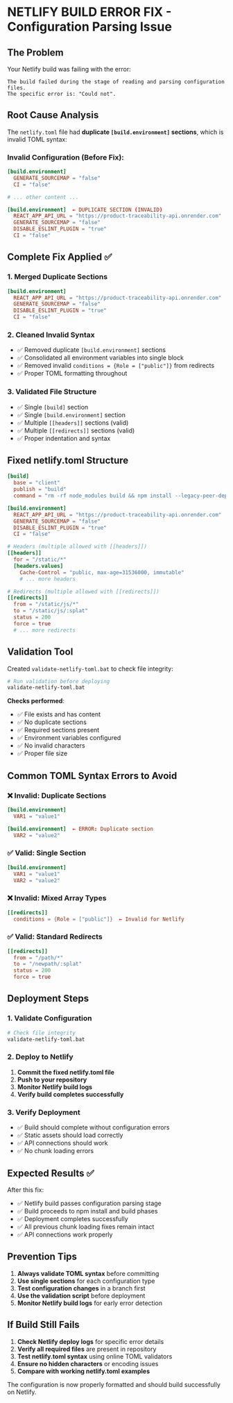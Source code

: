 # NETLIFY BUILD ERROR FIX - Configuration Parsing Issue

## The Problem
Your Netlify build was failing with the error:
```
The build failed during the stage of reading and parsing configuration files.
The specific error is: "Could not".
```

## Root Cause Analysis
The `netlify.toml` file had **duplicate `[build.environment]` sections**, which is invalid TOML syntax:

### Invalid Configuration (Before Fix):
```toml
[build.environment]
  GENERATE_SOURCEMAP = "false"
  CI = "false"

# ... other content ...

[build.environment]  ← DUPLICATE SECTION (INVALID)
  REACT_APP_API_URL = "https://product-traceability-api.onrender.com"
  GENERATE_SOURCEMAP = "false"
  DISABLE_ESLINT_PLUGIN = "true"
  CI = "false"
```

## Complete Fix Applied ✅

### 1. Merged Duplicate Sections
```toml
[build.environment]
  REACT_APP_API_URL = "https://product-traceability-api.onrender.com"
  GENERATE_SOURCEMAP = "false"
  DISABLE_ESLINT_PLUGIN = "true"
  CI = "false"
```

### 2. Cleaned Invalid Syntax
- ✅ Removed duplicate `[build.environment]` sections
- ✅ Consolidated all environment variables into single block
- ✅ Removed invalid `conditions = {Role = ["public"]}` from redirects
- ✅ Proper TOML formatting throughout

### 3. Validated File Structure
- ✅ Single `[build]` section
- ✅ Single `[build.environment]` section  
- ✅ Multiple `[[headers]]` sections (valid)
- ✅ Multiple `[[redirects]]` sections (valid)
- ✅ Proper indentation and syntax

## Fixed netlify.toml Structure

```toml
[build]
  base = "client"
  publish = "build"
  command = "rm -rf node_modules build && npm install --legacy-peer-deps && CI=false npm run build"

[build.environment]
  REACT_APP_API_URL = "https://product-traceability-api.onrender.com"
  GENERATE_SOURCEMAP = "false"
  DISABLE_ESLINT_PLUGIN = "true"
  CI = "false"

# Headers (multiple allowed with [[headers]])
[[headers]]
  for = "/static/*"
  [headers.values]
    Cache-Control = "public, max-age=31536000, immutable"
    # ... more headers

# Redirects (multiple allowed with [[redirects]])
[[redirects]]
  from = "/static/js/*"
  to = "/static/js/:splat"
  status = 200
  force = true
  # ... more redirects
```

## Validation Tool

Created `validate-netlify-toml.bat` to check file integrity:

```bash
# Run validation before deploying
validate-netlify-toml.bat
```

**Checks performed**:
- ✅ File exists and has content
- ✅ No duplicate sections
- ✅ Required sections present
- ✅ Environment variables configured
- ✅ No invalid characters
- ✅ Proper file size

## Common TOML Syntax Errors to Avoid

### ❌ Invalid: Duplicate Sections
```toml
[build.environment]
  VAR1 = "value1"

[build.environment]  ← ERROR: Duplicate section
  VAR2 = "value2"
```

### ✅ Valid: Single Section
```toml
[build.environment]
  VAR1 = "value1"
  VAR2 = "value2"
```

### ❌ Invalid: Mixed Array Types
```toml
[[redirects]]
  conditions = {Role = ["public"]}  ← Invalid for Netlify
```

### ✅ Valid: Standard Redirects
```toml
[[redirects]]
  from = "/path/*"
  to = "/newpath/:splat"
  status = 200
  force = true
```

## Deployment Steps

### 1. Validate Configuration
```bash
# Check file integrity
validate-netlify-toml.bat
```

### 2. Deploy to Netlify
1. **Commit the fixed netlify.toml file**
2. **Push to your repository**
3. **Monitor Netlify build logs**
4. **Verify build completes successfully**

### 3. Verify Deployment
- ✅ Build should complete without configuration errors
- ✅ Static assets should load correctly
- ✅ API connections should work
- ✅ No chunk loading errors

## Expected Results ✅

After this fix:
- ✅ Netlify build passes configuration parsing stage
- ✅ Build proceeds to npm install and build phases
- ✅ Deployment completes successfully
- ✅ All previous chunk loading fixes remain intact
- ✅ API connections work properly

## Prevention Tips

1. **Always validate TOML syntax** before committing
2. **Use single sections** for each configuration type
3. **Test configuration changes** in a branch first
4. **Use the validation script** before deployment
5. **Monitor Netlify build logs** for early error detection

## If Build Still Fails

1. **Check Netlify deploy logs** for specific error details
2. **Verify all required files** are present in repository
3. **Test netlify.toml syntax** using online TOML validators
4. **Ensure no hidden characters** or encoding issues
5. **Compare with working netlify.toml examples**

The configuration is now properly formatted and should build successfully on Netlify.
